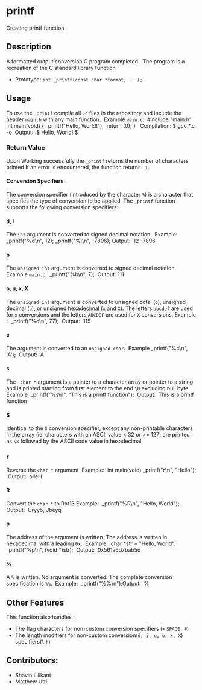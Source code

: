 # printf
Creating printf function
​
## Description
A formatted output conversion C program completed . The program is a recreation of the C standard library function
​
* Prototype: `int _printf(const char *format, ...);`
​
## Usage
To use the `_printf` compile all `.c` files in the repository and include the header `main.h` with any main function.
​
Example `main.c`:
​
#include "main.h"
​
int main(void)
{
    _printf("Hello, World!");
​
    return (0);
}
​
​
Compilation:
$ gcc *.c -o
​
Output:
​
$
Hello, World!
$
​
### Return Value
Upon Working successfully the `_printf` returns the number of characters printed
If an error is encountered, the function returns `-1`.
​
#### Conversion Specifiers
The conversion specifier (introduced by the character `%`) is a character that
specifies the type of conversion to be applied. The `_printf` function
supports the following conversion specifiers:
​
#### d, i
The `int` argument is converted to signed decimal notation.
​
Example:
​
    _printf("%d\n", 12);
	_printf("%i\n", -7896);
​
Output:
​
12
-7896
​
​
#### b
The `unsigned int` argument is converted to signed decimal notation.
​
Example `main.c`:
​
    _printf("%b\n", 7);
​
Output:
​
111
​
​
#### o, u, x, X
The `unsigned int` argument is converted to unsigned octal (`o`), unsigned
decimal (`u`), or unsigned hexadecimal (`x` and `X`). The letters `abcdef` are
used for `x` conversions and the letters `ABCDEF` are used for `X` conversions.
​
Example :
​
    _printf("%o\n", 77);
​
Output:
​
115
​
#### c
The argument is converted to an `unsigned char`.
​
Example
​
    _printf("%c\n", 'A');
​
Output:
​
A
​
​
#### s
The ` char *` argument  is a pointer to a character array or
pointer to a string and is printed starting from first element to the end `\0`
excluding null byte
​
Example
​
    _printf("%s\n", "This is a printf function");
​
Output:
​
This is a printf function
​
​
#### S
Identical to the `S` conversion specifier, except any non-printable characters
in the array (ie. characters with an ASCII value < 32 or >= 127) are printed
as `\x` followed by the ASCII code value in hexadecimal
​
### r
Reverse  the `char *` argument
​
Example:
​
int main(void)
    _printf("r\n", "Hello");
​
Output:
​
olleH
​
​
#### R
 Convert the `char *` to Rot13
Example:
​
    _printf("%R\n", "Hello, World");
​
Output:
​
Uryyb, Jbeyq
​
​
#### p
The address of the argument is written. The address is written in hexadecimal
with a leading `0x`.
​
Example:
​
    char *str = "Hello, World";
    _printf("%p\n", (void *)str);
​
Output:
​
0x561a6d7bab5d
​
​
#### %
A `%` is written. No argument is converted. The complete conversion
specification is `%%`.
​
Example:
​
    _printf("%%\n");
​
Output:
​
%
​
​
## Other Features
This function also handles :
* The flag characters for non-custom conversion specifiers (`+` `SPACE ` `#`)
* The length modifiers for non-custom conversion(`d, i, u, o, x, X`) specifiers(`l` `h`)
​
## Contributors:
* Shavin Lillkant
* Matthew Utti
